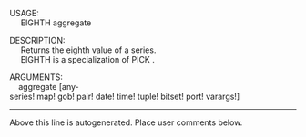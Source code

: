 USAGE:  
&nbsp;&nbsp;&nbsp;&nbsp;&nbsp;EIGHTH&nbsp;aggregate&nbsp;  
  
DESCRIPTION:  
&nbsp;&nbsp;&nbsp;&nbsp;&nbsp;Returns&nbsp;the&nbsp;eighth&nbsp;value&nbsp;of&nbsp;a&nbsp;series.  
&nbsp;&nbsp;&nbsp;&nbsp;&nbsp;EIGHTH&nbsp;is&nbsp;a&nbsp;specialization&nbsp;of&nbsp;PICK&nbsp;.  
  
ARGUMENTS:  
&nbsp;&nbsp;&nbsp;&nbsp;aggregate&nbsp;[any-series!&nbsp;map!&nbsp;gob!&nbsp;pair!&nbsp;date!&nbsp;time!&nbsp;tuple!&nbsp;bitset!&nbsp;port!&nbsp;varargs!]  
___
Above this line is autogenerated. Place user comments below.